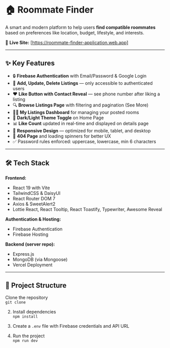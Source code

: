 # 🏠 Roommate Finder

A smart and modern platform to help users **find compatible roommates** based on preferences like location, budget, lifestyle, and interests.

🔗 **Live Site:** [https://roommate-finder-application.web.app]

---

## ✨ Key Features

- 🔒 **Firebase Authentication** with Email/Password & Google Login
- 📝 **Add, Update, Delete Listings** — only accessible to authenticated users
- ❤️ **Like Button with Contact Reveal** — see phone number after liking a listing
- 🔍 **Browse Listings Page** with filtering and pagination (See More)
- 🧑‍💼 **My Listings Dashboard** for managing your posted rooms
- 🌙 **Dark/Light Theme Toggle** on Home Page
- 📊 **Like Count** updated in real-time and displayed on details page
- 📱 **Responsive Design** — optimized for mobile, tablet, and desktop
- 🚫 **404 Page** and loading spinners for better UX
- ✅ Password rules enforced: uppercase, lowercase, min 6 characters

---

## 🛠 Tech Stack

**Frontend:**
- React 19 with Vite
- TailwindCSS & DaisyUI
- React Router DOM 7
- Axios & SweetAlert2
- Lottie React, React Tooltip, React Toastify, Typewriter, Awesome Reveal

**Authentication & Hosting:**
- Firebase Authentication
- Firebase Hosting

**Backend (server repo):**
- Express.js
- MongoDB (via Mongoose)
- Vercel Deployment

---

## 📂 Project Structure



 Clone the repository  
   `git clone`

2. Install dependencies  
   `npm install`

3. Create a `.env` file with Firebase credentials and API URL

4. Run the project  
   `npm run dev`